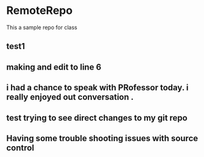 # RemoteRepo
This a sample repo for class

## test1

## making and edit to line 6

## i had a chance to speak with PRofessor today. i really enjoyed out conversation . 

## test trying to see direct changes to my git repo

## Having some trouble shooting issues with source control